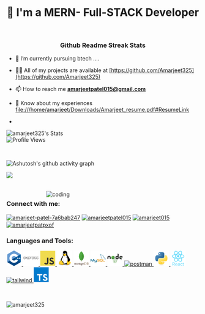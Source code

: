 <h1 align="center"> 👋 I'm a MERN- Full-STACK Developer  </h1>


 <p align="center">
   <img src="" width="100px"/>
   <h3 align="center">Github Readme Streak Stats</h3>
 </p>

- 🔭 I’m currently pursuing btech .... 

- 👨‍💻 All of my projects are available at [https://github.com/Amarjeet325](https://github.com/Amarjeet325)

- 📫 How to reach me **amarjeetpatel015@gmail.com**

- 📄 Know about my experiences [file:///home/amarjeet/Downloads/Amarjeet_resume.pdf#ResumeLink](file:///home/amarjeet/Downloads/Amarjeet_resume.pdf#ResumeLink)
- 
  
 <p align="left">
   <img src="https://github-readme-stats-sigma-five.vercel.app/api?username=amarjeet325&theme=vue-dark&show_icons=true&hide_border=true&count_private=true" alt="amarjeet325's Stats" style="margin-right: 20px;" />
  <br>
   <img src="https://komarev.com/ghpvc/?username=amarjeet325&label=Profile%20views&color=0e75b6&style=flat" alt="Profile Views" />
 </p>
<br>  
 </p>  

![Ashutosh's github activity graph](https://github-readme-activity-graph.vercel.app/graph?username=amarjeet325&theme=vue)


<!--horizontal divider(gradiant)-->
<img src="https://user-images.githubusercontent.com/73097560/115834477-dbab4500-a447-11eb-908a-139a6edaec5c.gif">
  
</p>

<br>

 <img align="right" alt="coding" width="400" src="https://user-images.githubusercontent.com/55389276/140866485-8fb1c876-9a8f-4d6a-98dc-08c4981eaf70.gif">

 <h3 align="left">Connect with me:</h3>
<p align="left">
<a href="https://linkedin.com/in/amarjeet-patel-7a6bab247" target="blank"><img align="center" src="https://raw.githubusercontent.com/rahuldkjain/github-profile-readme-generator/master/src/images/icons/Social/linked-in-alt.svg" alt="amarjeet-patel-7a6bab247" height="30" width="40" /></a>
<!-- <a href="https://stackoverflow.com/users/users/27663476/amarjeet-patel" target="blank"><img align="center" src="https://raw.githubusercontent.com/rahuldkjain/github-profile-readme-generator/master/src/images/icons/Social/stack-overflow.svg" alt="users/27663476/amarjeet-patel" height="30" width="40" /></a> -->
<a href="https://kaggle.com/amarjeetpatel015" target="blank"><img align="center" src="https://raw.githubusercontent.com/rahuldkjain/github-profile-readme-generator/master/src/images/icons/Social/kaggle.svg" alt="amarjeetpatel015" height="30" width="40" /></a>
<!-- <a href="https://www.codechef.com/users/amarjeet2511" target="blank"><img align="center" src="https://cdn.jsdelivr.net/npm/simple-icons@3.1.0/icons/codechef.svg" alt="amarjeet2511" height="30" width="40" /></a> -->
<a href="https://www.leetcode.com/amarjeet015" target="blank"><img align="center" src="https://raw.githubusercontent.com/rahuldkjain/github-profile-readme-generator/master/src/images/icons/Social/leet-code.svg" alt="amarjeet015" height="30" width="40" /></a>
<a href="https://auth.geeksforgeeks.org/user/amarjeetpatpxof" target="blank"><img align="center" src="https://raw.githubusercontent.com/rahuldkjain/github-profile-readme-generator/master/src/images/icons/Social/geeks-for-geeks.svg" alt="amarjeetpatpxof" height="30" width="40" /></a>
</p>

 
<h3 align="left">Languages and Tools:</h3>
<!-- <p align="left"> 
<a href="https://getbootstrap.com" target="_blank" rel="noreferrer"> <img src="https://raw.githubusercontent.com/devicons/devicon/master/icons/bootstrap/bootstrap-plain-wordmark.svg" alt="bootstrap" width="40" height="40"/> </a>  -->
<!--  <a href="https://www.cprogramming.com/" target="_blank" rel="noreferrer"> <img src="https://raw.githubusercontent.com/devicons/devicon/master/icons/c/c-original.svg" alt="c" width="40" height="40"/> </a> -->
 <a href="https://www.w3schools.com/cpp/" target="_blank" rel="noreferrer"> <img src="https://raw.githubusercontent.com/devicons/devicon/master/icons/cplusplus/cplusplus-original.svg" alt="cplusplus" width="40" height="40"/> </a>   <a href="https://expressjs.com" target="_blank" rel="noreferrer"> <img src="https://raw.githubusercontent.com/devicons/devicon/master/icons/express/express-original-wordmark.svg" alt="express" width="40" height="40"/> </a>
<!--  <a href="https://git-scm.com/" target="_blank" rel="noreferrer"> <img src="https://www.vectorlogo.zone/logos/git-scm/git-scm-icon.svg" alt="git" width="40" height="40"/> </a>  -->
<!--  <a href="https://www.w3.org/html/" target="_blank" rel="noreferrer"> <img src="https://raw.githubusercontent.com/devicons/devicon/master/icons/html5/html5-original-wordmark.svg" alt="html5" width="40" height="40"/> </a> -->
 <a href="https://developer.mozilla.org/en-US/docs/Web/JavaScript" target="_blank" rel="noreferrer"> <img src="https://raw.githubusercontent.com/devicons/devicon/master/icons/javascript/javascript-original.svg" alt="javascript" width="40" height="40"/> </a> <a href="https://www.linux.org/" target="_blank" rel="noreferrer"> <img src="https://raw.githubusercontent.com/devicons/devicon/master/icons/linux/linux-original.svg" alt="linux" width="40" height="40"/> </a> <a href="https://www.mongodb.com/" target="_blank" rel="noreferrer"> <img src="https://raw.githubusercontent.com/devicons/devicon/master/icons/mongodb/mongodb-original-wordmark.svg" alt="mongodb" width="40" height="40"/> </a> <a href="https://www.mysql.com/" target="_blank" rel="noreferrer"> <img src="https://raw.githubusercontent.com/devicons/devicon/master/icons/mysql/mysql-original-wordmark.svg" alt="mysql" width="40" height="40"/> </a> <a href="https://nodejs.org" target="_blank" rel="noreferrer"> <img src="https://raw.githubusercontent.com/devicons/devicon/master/icons/nodejs/nodejs-original-wordmark.svg" alt="nodejs" width="40" height="40"/> </a> <a href="https://postman.com" target="_blank" rel="noreferrer"> <img src="https://www.vectorlogo.zone/logos/getpostman/getpostman-icon.svg" alt="postman" width="40" height="40"/> </a>
 <a href="https://www.python.org" target="_blank" rel="noreferrer"> <img src="https://raw.githubusercontent.com/devicons/devicon/master/icons/python/python-original.svg" alt="python" width="40" height="40"/> </a> <a href="https://reactjs.org/" target="_blank" rel="noreferrer"> <img src="https://raw.githubusercontent.com/devicons/devicon/master/icons/react/react-original-wordmark.svg" alt="react" width="40" height="40"/> </a> <a href="https://tailwindcss.com/" target="_blank" rel="noreferrer"> <img src="https://www.vectorlogo.zone/logos/tailwindcss/tailwindcss-icon.svg" alt="tailwind" width="40" height="40"/> </a> <a href="https://www.typescriptlang.org/" target="_blank" rel="noreferrer"> <img src="https://raw.githubusercontent.com/devicons/devicon/master/icons/typescript/typescript-original.svg" alt="typescript" width="40" height="40"/> </a> </p>
 <br>
<!--  <p align="left"><img align="center" src="https://github-readme-stats.vercel.app/api/top-langs?username=amarjeet325&theme=vue-dark&show_icons=true&locale=en&layout=compact" alt="amarjeet325" /> 
  
 </p> -->
 <p><img align="center" src="https://github-readme-streak-stats.herokuapp.com/?user=amarjeet325&" alt="amarjeet325" /></p>
 
 <br>

